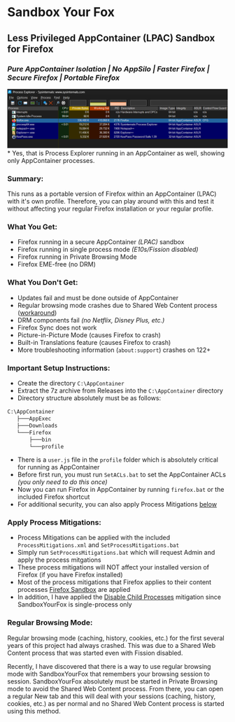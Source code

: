 # Sandbox Your Fox
## Less Privileged AppContainer (LPAC) Sandbox for Firefox
### _Pure AppContainer Isolation | No AppSilo | Faster Firefox | Secure Firefox | Portable Firefox_

<img src="https://raw.githubusercontent.com/WildByDesign/SandboxYourFox/main/SandboxYourFox.png" alt="Sandbox Your Fox">
* Yes, that is Process Explorer running in an AppContainer as well, showing only AppContainer processes.

### Summary:

This runs as a portable version of Firefox within an AppContainer (LPAC) with it's own profile. Therefore, you can play around with this and test it without affecting your regular Firefox installation or your regular profile.

### What You Get:

- Firefox running in a secure AppContainer _(LPAC)_ sandbox
- Firefox running in single process mode _(E10s/Fission disabled)_
- Firefox running in Private Browsing Mode
- Firefox EME-free (no DRM)


### What You Don't Get:

- Updates fail and must be done outside of AppContainer
- Regular browsing mode crashes due to Shared Web Content process ([workaround](https://github.com/WildByDesign/SandboxYourFox?tab=readme-ov-file#regular-browsing-mode))
- DRM components fail _(no Netflix, Disney Plus, etc.)_
- Firefox Sync does not work
- Picture-in-Picture Mode (causes Firefox to crash)
- Built-in Translations feature (causes Firefox to crash)
- More troubleshooting information (`about:support`) crashes on 122+


### Important Setup Instructions:

- Create the directory `C:\AppContainer`
- Extract the 7z archive from Releases into the `C:\AppContainer` directory
- Directory structure absolutely must be as follows:
```batch
C:\AppContainer
   ├───AppExec
   ├───Downloads
   └───Firefox
       ├───bin
       └───profile
```
- There is a `user.js` file in the `profile` folder which is absolutely critical for running as AppContainer
- Before first run, you must run `SetACLs.bat` to set the AppContainer ACLs _(you only need to do this once)_
- Now you can run Firefox in AppContainer by running `firefox.bat` or the included Firefox shortcut
- For additional security, you can also apply Process Mitigations [below](https://github.com/WildByDesign/SandboxYourFox?tab=readme-ov-file#apply-process-mitigations)


### Apply Process Mitigations:

- Process Mitigations can be applied with the included `ProcessMitigations.xml` and `SetProcessMitigations.bat`
- Simply run `SetProcessMitigations.bat` which will request Admin and apply the process mitgations
- These process mitigations will NOT affect your installed version of Firefox (if you have Firefox installed)
- Most of the process mitigations that Firefox applies to their content processes [Firefox Sandbox](https://wiki.mozilla.org/Security/Sandbox#Content) are applied
- In addition, I have applied the [Disable Child Processes](https://learn.microsoft.com/en-us/microsoft-365/security/defender-endpoint/exploit-protection-reference?view=o365-worldwide#dont-allow-child-processes) mitigation since SandboxYourFox is single-process only


### Regular Browsing Mode:

Regular browsing mode (caching, history, cookies, etc.) for the first several years of this project had always crashed. This was due to a Shared Web Content process that was started even with Fission disabled.

Recently, I have discovered that there is a way to use regular browsing mode with SandboxYourFox that remembers your browsing session to session. SandboxYourFox absolutely must be started in Private Browsing mode to avoid the Shared Web Content process. From there, you can open a regular New tab and this will deal with your sessions (caching, history, cookies, etc.) as per normal and no Shared Web Content process is started using this method.
